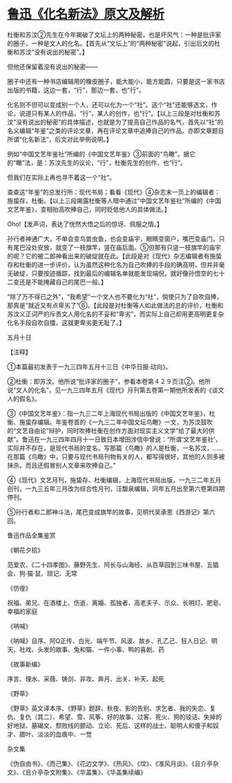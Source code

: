 # [鲁迅《化名新法》原文及解析](https://www.vrrw.net/wx/8452.html)

杜衡和苏汶②先生在今年揭破了文坛上的两种秘密，也是坏风气：一种是批评家的圈子，一种是文人的化名。【首先从“文坛上”的“两种秘密”说起，引出后文的杜衡和苏汶“没有说出的秘密”。】

但他还保留着没有说出的秘密——

圈子中还有一种书店编辑用的橡皮圈子，能大能小，能方能圆，只要是这一家书店出版的书籍，这边一套，“行”，那边一套，也“行”。



化名则不但可以变成别一个人，还可以化为一个“社”。这个“社”还能够选文，作论，说道只有某人的作品，“行”，某人的创作，也“行”。【以上三段是对杜衡和苏汶“没有说出的秘密”的具体描述，也就是为了提高自己作品的名气，首先以“社”的名义编辑“年鉴”之类的评论文章，再在评论文章中追捧自己的作品。亦即文章题目所谓“化名新法”，后文对此举例说明。】

例如“中国文艺年鉴社”所编的《中国文艺年鉴》③前面的“鸟瞰”。据它的“瞰”法，是：苏汶先生的议论，“行”，杜衡先生的创作，也“行”。

但我们在实际上再也寻不着这一个“社”。

查查这“年鉴”的总发行所：现代书局；看看《现代》④杂志末一页上的编辑者：施蛰存，杜衡。【以上三段揭露杜衡等人暗中通过“中国文艺年鉴社”所编的《中国文艺年鉴》，变相抬高吹捧自己，同时贬低他人的具体做法。】

Oho!【发声词，表达了恍然大悟之后的惊讶、佩服之情。】

孙行者神通广大，不单会变鸟兽虫鱼，也会变庙宇，眼睛变窗户，嘴巴变庙门，只有尾巴没处安放，就变了一枝旗竿，竖在庙后面。⑤但那有只竖一枝旗竿的庙宇的呢？它的被二郎神看出来的破绽就在此。【此段是对《现代》杂志编辑者有施蛰存和杜衡的进一步评价，认为虽然这种化名为自己吹捧的手段的确高明，但并非毫无破绽，只要按迹循踪，找到最后的编辑名单就能发现端倪，就好像孙悟空的七十二变还是不能掩藏自己的尾巴一般。】

“除了万不得已之外”，“我希望”一个文人也不要化为“社”，倘使只为了自吹自捧，那真是“就近又有点卑劣了”⑥。【此段是对杜衡等人如此做法的总的评价，杜衡和苏汶义正词严的斥责文人用化名的不妥和“卑劣”，而实际上自己却用更高明更复杂化名手段自吹自擂，这就更卑劣更无耻了。】

五月十日





【注释】

①本篇最初发表于一九三四年五月十三日《中华日报·动向》。

②杜衡：即苏汶。他所说“批评家的圈子”，参看本卷第４２９页注②。他所说“文人的化名”，见一九三四年五月《现代》月刊第五卷第一期他所发表的《谈文人的假名》。

③《中国文艺年鉴》：指一九三二年上海现代书局出版的《中国文艺年鉴》，杜衡、施蛰存编辑。年鉴卷首的《一九三二年中国文坛鸟瞰》一文，为苏汶鼓吹的“文艺自由论”辩护，同时吹捧杜衡在创作方面对现实主义文学“给了最大的供献”。鲁迅在一九三四年四月十一日致日本增田涉信中曾说：“所谓‘文艺年鉴社’，实际并不存在，是现代书局的变名。写那篇《鸟瞰》的人是杜衡，一名苏汶，……在那篇《鸟瞰》中，只要与现代书局刊物有关的人，都写得很好，其他的人则多被抹杀。而且还假冒别人文章来吹捧自己。”

④《现代》文艺月刊，施蛰存、杜衡编辑，上海现代书局出版，一九三二年五月创刊，一九三五年三月改为综合性月刊，汪馥泉编辑，同年五月出至第六卷第四期停刊。

⑤孙行者和二郎神斗法，尾巴变成旗竿的故事，见明代吴承恩《西游记》第六回。

鲁迅作品全集鉴赏

《朝花夕拾》

范爱农、《二十四孝图》、藤野先生、阿长与山海经、从百草园到三味书屋、五猖会、狗·猫·鼠、琐记、无常

《仿徨》

祝福、弟兄、在酒楼上、伤逝、离婚、孤独者、高老夫子、示众、长明灯、肥皂、幸福的家庭

《呐喊》

《呐喊》自序、阿Q正传、白光、端午节、风波、故乡、孔乙己、狂人日记、明天、社戏、头发的故事、兔和猫、一件小事、鸭的喜剧、药

《故事新编》

序言、理水、采薇、铸剑、非攻、奔月、出关、补天、起死

《野草》

《野草》英文译本序、《野草》题辞、秋夜、影的告别、求乞者、我的失恋、复仇、复仇〔其二〕、希望、雪、风筝、好的故事、过客、死火、狗的驳诘、失掉的好地狱、墓碣文、颓败线的颤动、立论、死后、这样的战士、聪明人和傻子和奴才、腊叶、淡淡的血痕中、一觉

杂文集

《伪自由书》、《而己集》、《花边文学》、《热风》、《坟》、《准风月谈》、《且介亭杂文》、《且介亭杂文附集》、《华盖集》、《华盖集续编》

